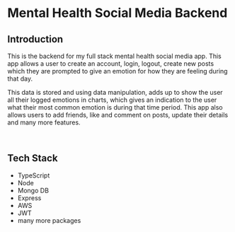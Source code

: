 # Mental Health Social Media Backend

## Introduction

This is the backend for my full stack mental health social media app. This app allows a user to create an account, login, logout, create new posts which they are prompted to give an emotion for how they are feeling during that day. 
&nbsp;

This data is stored and using data manipulation, adds up to show the user all their logged emotions in charts, which gives an indication to the user what their most common emotion is during that time period. This app also allows users to add friends, like and comment on posts, update their details and many more features.

&nbsp;

## Tech Stack
- TypeScript
- Node
- Mongo DB
- Express
- AWS
- JWT
- many more packages
